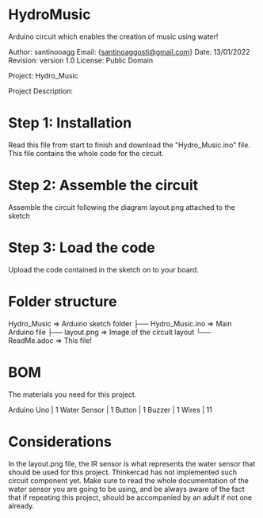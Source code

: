 # HydroMusic
Arduino circuit which enables the creation of music using water!

Author: santinooagg
Email: {santinoaggosti@gmail.com}
Date: 13/01/2022
Revision: version 1.0
License: Public Domain


Project: Hydro_Music 

Project Description:

# Step 1: Installation

Read this file from start to finish and download the "Hydro_Music.ino" file. This file contains the whole code for the circuit.

# Step 2: Assemble the circuit

Assemble the circuit following the diagram layout.png attached to the sketch

# Step 3: Load the code

Upload the code contained in the sketch on to your board.

# Folder structure


 Hydro_Music              => Arduino sketch folder
  ├── Hydro_Music.ino     => Main Arduino file
  ├── layout.png          => Image of the circuit layout
  └── ReadMe.adoc         => This file!

# BOM
The materials you need for this project.

Arduino Uno    | 1
Water Sensor   | 1
Button         | 1
Buzzer         | 1
Wires          | 11


# Considerations
In the layout.png file, the IR sensor is what represents the water sensor that should be used for this project. Thinkercad has not implemented such circuit component yet. 
Make sure to read the whole documentation of the water sensor you are going to be using, and be always aware of the fact that if repeating this project, should be accompanied by an adult if not one already.
